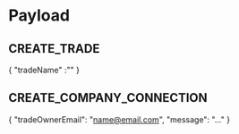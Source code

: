 
# Payload

## CREATE_TRADE
{
  "tradeName" :"" 
}

## CREATE_COMPANY_CONNECTION
{
  "tradeOwnerEmail": "name@email.com",
  "message": "..."
}
